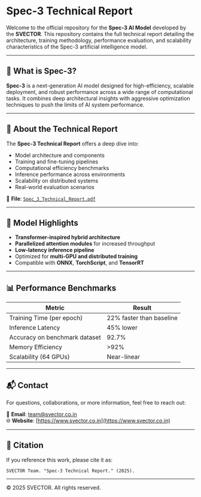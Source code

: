 # Spec-3 Technical Report

Welcome to the official repository for the **Spec-3 AI Model** developed by the **SVECTOR**. This repository contains the full technical report detailing the architecture, training methodology, performance evaluation, and scalability characteristics of the Spec-3 artificial intelligence model.

---

## 🤖 What is Spec-3?

**Spec-3** is a next-generation AI model designed for high-efficiency, scalable deployment, and robust performance across a wide range of computational tasks. It combines deep architectural insights with aggressive optimization techniques to push the limits of AI system performance.

---

## 📘 About the Technical Report

The **Spec-3 Technical Report** offers a deep dive into:

- Model architecture and components
- Training and fine-tuning pipelines
- Computational efficiency benchmarks
- Inference performance across environments
- Scalability on distributed systems
- Real-world evaluation scenarios

📄 **File**: [`Spec_3_Technical_Report.pdf`](Spec_3_Technical_Report.pdf)

---

## 🧠 Model Highlights

- **Transformer-inspired hybrid architecture**
- **Parallelized attention modules** for increased throughput
- **Low-latency inference pipeline**
- Optimized for **multi-GPU and distributed training**
- Compatible with **ONNX**, **TorchScript**, and **TensorRT**

---

## 📊 Performance Benchmarks

| Metric                          | Result                   |
|---------------------------------|---------------------------|
| Training Time (per epoch)       | 22% faster than baseline |
| Inference Latency               | 45% lower                |
| Accuracy on benchmark dataset   | 92.7%                    |
| Memory Efficiency               | >92%                     |
| Scalability (64 GPUs)           | Near-linear              |

---

## 📬 Contact

For questions, collaborations, or more information, feel free to reach out:

📧 **Email**: [team@svector.co.in](mailto:team@svector.co.in) <br>
🌐 **Website**: [https://www.svector.co.in](https://www.svector.co.in)

---

## 🔖 Citation

If you reference this work, please cite it as:

```
SVECTOR Team. "Spec-3 Technical Report." (2025).
```

---

© 2025 SVECTOR. All rights reserved.
